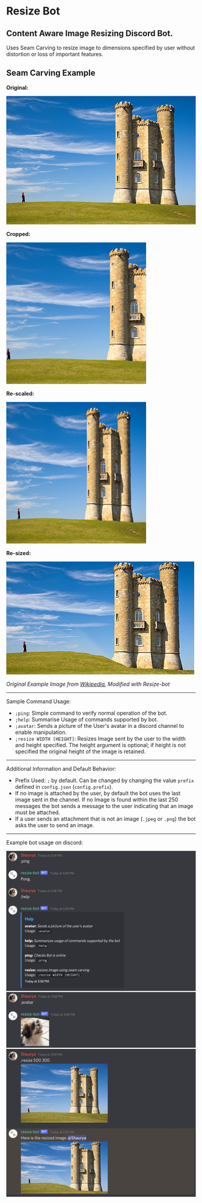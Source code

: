 ﻿# Resize Bot
Content Aware Image Resizing Discord Bot.
----------------
Uses Seam Carving to resize image to dimensions specified by user without distortion or loss of important features.

Seam Carving Example
-----------------------------
**Original:** 

![original](test_images/castle_548x371.jpeg)

**Cropped:**

![cropped](test_images/castle_cropped.png)

**Re-scaled:**

![re-scaled](test_images/castle_scaled.png)

**Re-sized:**

![resized](test_images/castle_resized.png)

*Original Example Image from [Wikipedia](https://en.wikipedia.org/wiki/Seam_carving), Modified with Resize-bot*

--------------------------

Sample Command Usage:

 - `;ping`: Simple command to verify normal operation of the bot.
 - `;help`: Summarise Usage of commands supported by bot. 
 - `;avatar`: Sends a picture of the User's avatar in a discord channel to enable manipulation.
 - `;resize WIDTH [HEIGHT]`: Resizes Image sent by the user to the width and height specified. The height argument is optional; if height is not specified the original height of the image is retained.

-----------------

Additional Information and Default Behavior:

- Prefix Used: `;` by default. Can be changed by changing the value `prefix` defined in `config.json` (`config.prefix`).
- If no image is attached by the user, by default the bot uses the last image sent in the channel. If no Image is found within the last 250 messages the bot sends a message to the user indicating that an image must be attached.
- If a user sends an attachment that is not an image (`.jpeg` or `.png`) the bot asks the user to send an image.

--------------------

Example bot usage on discord:

![ping-help](usage_examples/example_1.JPG)
![avatar](usage_examples/example_2.JPG)
![resize](usage_examples/example_3.JPG)
